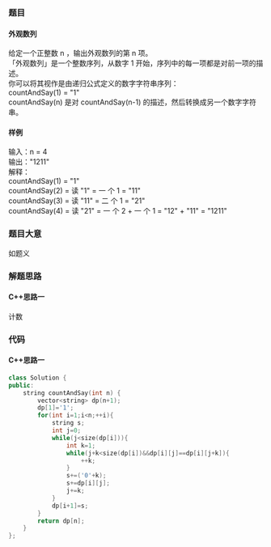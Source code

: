 ### 题目
#### 外观数列
给定一个正整数 n ，输出外观数列的第 n 项。  
「外观数列」是一个整数序列，从数字 1 开始，序列中的每一项都是对前一项的描述。  
你可以将其视作是由递归公式定义的数字字符串序列：  
countAndSay(1) = "1"  
countAndSay(n) 是对 countAndSay(n-1) 的描述，然后转换成另一个数字字符串。
#### 样例
输入：n = 4  
输出："1211"  
解释：  
countAndSay(1) = "1"  
countAndSay(2) = 读 "1" = 一 个 1 = "11"  
countAndSay(3) = 读 "11" = 二 个 1 = "21"  
countAndSay(4) = 读 "21" = 一 个 2 + 一 个 1 = "12" + "11" = "1211"
### 题目大意
如题义
### 解题思路
#### C++思路一
计数
### 代码
#### C++思路一
```C++
class Solution {
public:
    string countAndSay(int n) {
        vector<string> dp(n+1);
        dp[1]='1';
        for(int i=1;i<n;++i){
            string s;
            int j=0;
            while(j<size(dp[i])){
                int k=1;
                while(j+k<size(dp[i])&&dp[i][j]==dp[i][j+k]){
                    ++k;
                }
                s+=('0'+k);
                s+=dp[i][j];
                j+=k;
            }
            dp[i+1]=s;
        }
        return dp[n];
    }
};
```